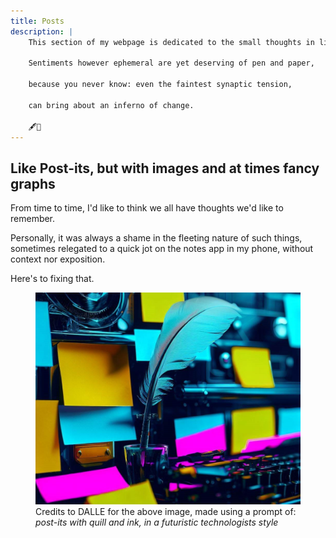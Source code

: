 ```yaml
---
title: Posts
description: |
    This section of my webpage is dedicated to the small thoughts in life.
    
    Sentiments however ephemeral are yet deserving of pen and paper,
    
    because you never know: even the faintest synaptic tension,
    
    can bring about an inferno of change.
    
    🖋️📄
---
```


## Like Post-its, but with images and at times fancy graphs

From time to time, I'd like to think we all have thoughts we'd like to remember. 

Personally, it was always a shame in the fleeting nature of such things, sometimes relegated to a quick jot on the notes app in my phone, without context nor exposition. 

Here's to fixing that.

<figure>
    <img src="dalle-creativity-2.jpg">
    <figcaption>Credits to DALLE for the above image, made using a prompt of: <i>post-its with quill and ink, in a futuristic technologists style</i></figcaption>
</figure>
